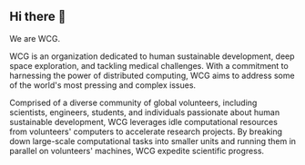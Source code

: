 ## Hi there 👋

We are WCG.

WCG is an organization dedicated to human sustainable development, deep space exploration, and tackling medical challenges. With a commitment to harnessing the power of distributed computing, WCG aims to address some of the world's most pressing and complex issues.

Comprised of a diverse community of global volunteers, including scientists, engineers, students, and individuals passionate about human sustainable development, WCG leverages idle computational resources from volunteers' computers to accelerate research projects. By breaking down large-scale computational tasks into smaller units and running them in parallel on volunteers' machines, WCG expedite scientific progress.
<!--

**Here are some ideas to get you started:**

🙋‍♀️ A short introduction - what is your organization all about?
🌈 Contribution guidelines - how can the community get involved?
👩‍💻 Useful resources - where can the community find your docs? Is there anything else the community should know?
🍿 Fun facts - what does your team eat for breakfast?
🧙 Remember, you can do mighty things with the power of [Markdown](https://docs.github.com/github/writing-on-github/getting-started-with-writing-and-formatting-on-github/basic-writing-and-formatting-syntax)
-->
